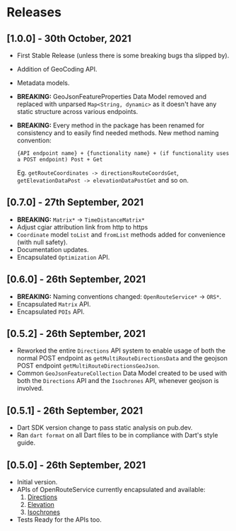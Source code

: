 # Releases

## [1.0.0] - 30th October, 2021

- First Stable Release (unless there is some breaking bugs tha slipped by).
- Addition of GeoCoding API.
- Metadata models.
- **BREAKING:** GeoJsonFeatureProperties Data Model removed and replaced with unparsed `Map<String, dynamic>` as it doesn't have any static structure across various endpoints.
- **BREAKING:** Every method in the package has been renamed for consistency and to easily find needed methods. New method naming convention:

  ```{API endpoint name} + {functionality name} + (if functionality uses a POST endpoint) Post + Get```

  Eg. `getRouteCoordinates -> directionsRouteCoordsGet`, `getElevationDataPost -> elevationDataPostGet` and so on.

## [0.7.0] - 27th September, 2021

- **BREAKING:** `Matrix*` -> `TimeDistanceMatrix*`
- Adjust cgiar attribution link from http to https
- `Coordinate` model `toList` and `fromList` methods added for convenience (with null safety).
- Documentation updates.
- Encapsulated `Optimization` API.

## [0.6.0] - 26th September, 2021

- **BREAKING:** Naming conventions changed: `OpenRouteService*` -> `ORS*`.
- Encapsulated `Matrix` API.
- Encapsulated `POIs` API.

## [0.5.2] - 26th September, 2021

- Reworked the entire `Directions` API system to enable usage of both the normal POST endpoint as `getMultiRouteDirectionsData` and the geojson POST endpoint `getMultiRouteDirectionsGeoJson`.
- Common `GeoJsonFeatureCollection` Data Model created to be used with both the `Directions` API and the `Isochrones` API, whenever geojson is involved.

## [0.5.1] - 26th September, 2021

- Dart SDK version change to pass static analysis on pub.dev.
- Ran `dart format` on all Dart files to be in compliance with Dart's style guide.

## [0.5.0] - 26th September, 2021

- Initial version.
- APIs of OpenRouteService currently encapsulated and available:
  1. [Directions](https://openrouteservice.org/dev/#/api-docs/v2/directions/)
  2. [Elevation](https://openrouteservice.org/dev/#/api-docs/elevation/)
  3. [Isochrones](https://openrouteservice.org/dev/#/api-docs/v2/isochrones/)
- Tests Ready for the APIs too.
